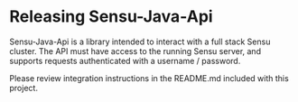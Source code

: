 # Releasing Sensu-Java-Api

Sensu-Java-Api is a library intended to interact with a full stack Sensu cluster. 
The API must have access to the running Sensu server, and supports 
requests authenticated with a username / password.

Please review integration instructions in the README.md included with this project.
